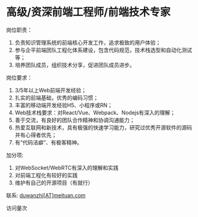 # 高级/资深前端工程师/前端技术专家

岗位职责：

1. 负责知识管理系统的前端核心开发工作，追求极致的用户体验；
2. 参与企平前端团队工程化体系建设，包含代码规范，技术栈选型和自动化测试等；
3. 培养团队成员，组织技术分享，促进团队成员进步。

岗位要求：

1. 3/5年以上Web前端开发经验；
2. 扎实的前端基础，优秀的编码习惯；
3. 丰富的移动端开发经验H5、小程序或RN；
4. Web技术栈要求：对React/Vue、Webpack、Nodejs有深入的理解；
5. 善于交流，有良好的团队合作精神和协调沟通能力；
6. 热爱互联网和新技术，具有极强的快速学习能力，研究过优秀开源软件的源码并有心得者优先；
7. 有“代码洁癖”、有极客精神。

加分项:

1. 对WebSocket/WebRTC有深入的理解和实践
2. 对前端工程化有较好的实践
3. 维护有自己的开源项目（有就行）

联系: [duwanzhi[AT]meituan.com](mailto://duwanzhi@meituan.com)


<script async src="//busuanzi.ibruce.info/busuanzi/2.3/busuanzi.pure.mini.js"></script>
<span id="busuanzi_container_site_pv">访问量<span id="busuanzi_value_site_pv"></span>次</span>
